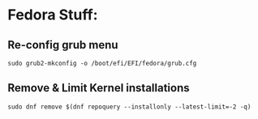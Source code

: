 # Fedora Stuff:

## Re-config grub menu
  `sudo grub2-mkconfig -o /boot/efi/EFI/fedora/grub.cfg`
  
## Remove & Limit Kernel installations
  `sudo dnf remove $(dnf repoquery --installonly --latest-limit=-2 -q)`
